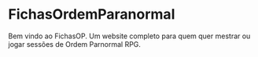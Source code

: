 # FichasOrdemParanormal
Bem vindo ao FichasOP. Um website completo para quem quer mestrar ou jogar sessões de Ordem Parnormal RPG.
